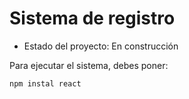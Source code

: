 <H1> Sistema de registro</H1>

- Estado del proyecto: En construcción

Para ejecutar el sistema, debes poner: 

```npm instal react```
